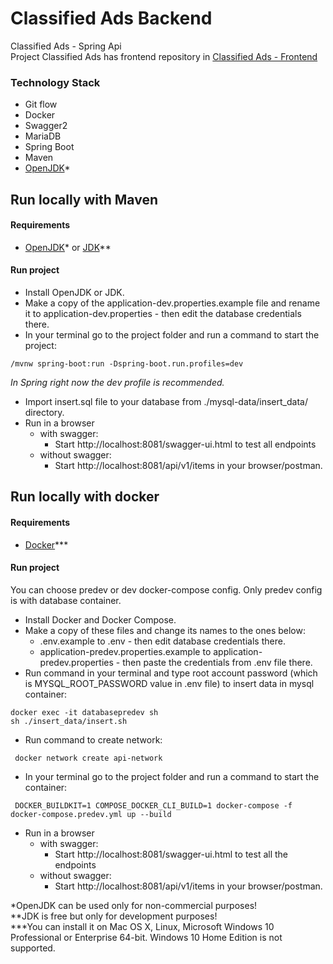 # Classified Ads Backend
Classified Ads - Spring Api <br />
Project Classified Ads has frontend repository in [Classified Ads - Frontend](https://github.com/lenoox/classified-ads-frontend)
### Technology Stack
 - Git flow
 - Docker
 - Swagger2
 - MariaDB
 - Spring Boot
 - Maven
 - [OpenJDK](https://openjdk.java.net/)*
## Run locally with Maven 
#### Requirements
 - [OpenJDK](https://jdk.java.net/13/)* or [JDK](https://www.oracle.com/java/technologies/javase-jdk13-downloads.html)**
#### Run project

 - Install OpenJDK or JDK.
 - Make a copy of the application-dev.properties.example file and rename it to application-dev.properties - then edit the database credentials there.
 - In your terminal go to the project folder and run a command to start the project:
```
/mvnw spring-boot:run -Dspring-boot.run.profiles=dev
```
 _In Spring right now the dev profile is recommended._
 - Import insert.sql file to your database from ./mysql-data/insert_data/ directory.
 - Run in a browser
    - with swagger:
        - Start http://localhost:8081/swagger-ui.html to test all endpoints
    - without swagger:
        - Start http://localhost:8081/api/v1/items in your browser/postman.

## Run locally with docker 
#### Requirements
 - [Docker](https://www.docker.com/products/docker-desktop)***
#### Run project
You can choose predev or dev docker-compose config. Only predev config is with database container.
 - Install Docker and Docker Compose.
 - Make a copy of these files and change its names to the ones below:
    - .env.example to .env - then edit database credentials there.
    - application-predev.properties.example to application-predev.properties - then paste the credentials from .env file there.
 - Run command in your terminal and type root account password (which is MYSQL_ROOT_PASSWORD value in .env file) to insert data in mysql container:
```
docker exec -it databasepredev sh
sh ./insert_data/insert.sh 
```
 - Run command to create network:
```
 docker network create api-network
```
 - In your terminal go to the project folder and run a command to start the container: 
```
 DOCKER_BUILDKIT=1 COMPOSE_DOCKER_CLI_BUILD=1 docker-compose -f docker-compose.predev.yml up --build
```
 - Run in a browser
    - with swagger:
        - Start http://localhost:8081/swagger-ui.html to test all the endpoints
    - without swagger:
        - Start http://localhost:8081/api/v1/items in your browser/postman.

*OpenJDK can be used only for non-commercial purposes!<br />
**JDK is free but only for development purposes!<br />
***You can install it on Mac OS X, Linux, Microsoft Windows 10 Professional or Enterprise 64-bit. Windows 10 Home Edition is not supported.
